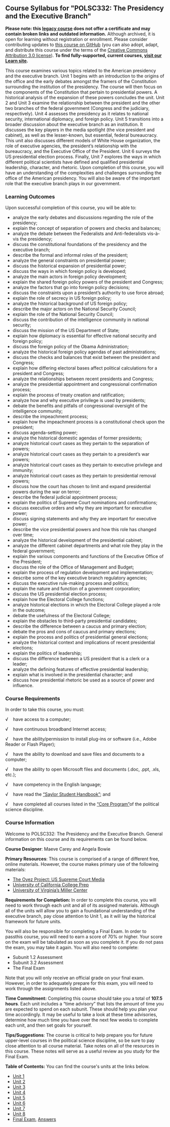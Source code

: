 Course Syllabus for "POLSC332: The Presidency and the Executive Branch"
-----------------------------------------------------------------------

**Please note: this [legacy course](https://sayloracademy.zendesk.com/hc/en-us/articles/206089967) does not offer a certificate and may contain 
broken links and outdated information.** Although archived, it is open 
for learning without registration or enrollment. Please consider contributing 
updates to [this course on GitHub](https://github.com/saylordotorg/course_polsc332) 
(you can also adopt, adapt, and distribute this course under the terms of 
the [Creative Commons Attribution 3.0 license](http://creativecommons.org/licenses/by/3.0/)). **To find fully-supported, current courses, [visit our 
Learn site](https://learn.saylor.org).**

This course examines various topics related to the American presidency
and the executive branch. Unit 1 begins with an introduction to the
origins of the office and the early debates amongst the framers of the
Constitution surrounding the institution of the presidency. The course
will then focus on the components of the Constitution that pertain to
presidential powers. A historical analysis of the expansion of these
powers concludes the unit. Unit 2 and Unit 3 examine the relationship
between the president and the other two branches of the federal
government (Congress and the judiciary, respectively). Unit 4 assesses
the presidency as it relates to national security, international
diplomacy, and foreign policy. Unit 5 transitions into a broader
discussion about the executive branch as an institution. It discusses
the key players in the media spotlight (the vice president and cabinet),
as well as the lesser-known, but essential, federal bureaucracy. This
unit also discusses different models of White House organization, the
role of executive agencies, the president’s relationship with the
bureaucracy, and the Executive Office of the President. Unit 6 surveys
the US presidential election process. Finally, Unit 7 explores the ways
in which different political scientists have defined and qualified
presidential leadership, character, and rhetoric. Upon completion of
this course, you will have an understanding of the complexities and
challenges surrounding the office of the American presidency. You will
also be aware of the important role that the executive branch plays in
our government.

### Learning Outcomes

Upon successful completion of this course, you will be able to:  

-   analyze the early debates and discussions regarding the role of the
    presidency;
-   explain the concept of separation of powers and checks and balances;
-   analyze the debate between the Federalists and Anti-federalists
    vis-à-vis the presidency;
-   discuss the constitutional foundations of the presidency and the
    executive branch;
-   describe the formal and informal roles of the president;
-   analyze the general constraints on presidential power;
-   discuss the historical expansion of presidential power;
-   discuss the ways in which foreign policy is developed;
-   analyze the main actors in foreign policy development;
-   explain the shared foreign policy powers of the president and
    Congress;
-   analyze the factors that go into foreign policy decisions;
-   discuss the constraints upon a president’s authority to use force
    abroad;
-   explain the role of secrecy in US foreign policy;
-   analyze the historical background of US foreign policy;
-   describe the major actors on the National Security Council;
-   explain the role of the National Security Council;
-   discuss the contribution of the intelligence community in national
    security;
-   discuss the mission of the US Department of State;
-   explain how diplomacy is essential for effective national security
    and foreign policy;
-   discuss the foreign policy of the Obama Administration;
-   analyze the historical foreign policy agendas of past
    administrations;
-   discuss the checks and balances that exist between the president and
    Congress;
-   explain how differing electoral bases affect political calculations
    for a president and Congress;
-   analyze the relationships between recent presidents and Congress;
-   analyze the presidential appointment and congressional confirmation
    process;
-   explain the process of treaty creation and ratification;
-   analyze how and why executive privilege is used by presidents;
-   debate the benefits and pitfalls of congressional oversight of the
    intelligence community;
-   describe the impeachment process;
-   explain how the impeachment process is a constitutional check upon
    the president;
-   discuss agenda-setting power;
-   analyze the historical domestic agendas of former presidents;
-   analyze historical court cases as they pertain to the separation of
    powers;
-   analyze historical court cases as they pertain to a president’s war
    powers;
-   analyze historical court cases as they pertain to executive
    privilege and immunity;
-   analyze historical court cases as they pertain to presidential
    removal powers;
-   discuss how the court has chosen to limit and expand presidential
    powers during the war on terror;
-   describe the federal judicial appointment process;
-   explain the politics of Supreme Court nominations and confirmations;
-   discuss executive orders and why they are important for executive
    power;
-   discuss signing statements and why they are important for executive
    power;
-   describe the vice presidential powers and how this role has changed
    over time;
-   analyze the historical development of the presidential cabinet;
-   analyze the different cabinet departments and what role they play in
    the federal government;
-   explain the various components and functions of the Executive Office
    of the President;
-   discuss the role of the Office of Management and Budget;
-   explain the process of regulation development and implementation;
-   describe some of the key executive branch regulatory agencies;
-   discuss the executive rule-making process and politics;
-   explain the nature and function of a government corporation;
-   discuss the US presidential election process;
-   explain how the Electoral College functions;
-   analyze historical elections in which the Electoral College played a
    role in the outcome;
-   debate the usefulness of the Electoral College;
-   explain the obstacles to third-party presidential candidates;
-   describe the difference between a caucus and primary election;
-   debate the pros and cons of caucus and primary elections;
-   explain the process and politics of presidential general elections;
-   analyze the historical context and implications of recent
    presidential elections;
-   explain the politics of leadership;
-   discuss the difference between a US president that is a clerk or a
    leader;
-   analyze the defining features of effective presidential leadership;
-   explain what is involved in the presidential character; and
-   discuss how presidential rhetoric be used as a source of power and
    influence.

### Course Requirements

In order to take this course, you must:  
  
 √    have access to a computer;  
  
 √    have continuous broadband Internet access;  
  
 √    have the ability/permission to install plug-ins or software (i.e.,
Adobe Reader or Flash Player);  
  
 √    have the ability to download and save files and documents to a
computer;  
  
 √    have the ability to open Microsoft files and documents (.doc,
.ppt, .xls, etc.);  
  
 √    have competency in the English language;  
  
 √    have read the [“Saylor Student
Handbook”](https://resources.saylor.org/archived/wp-content/uploads/2012/05/Saylor-StudentHandbook.pdf);
and  
  
 √    have completed all courses listed in the [“Core
Program”](http://www.saylor.org/majors/political-science/)of the
political science discipline.

### Course Information

Welcome to POLSC332: The Presidency and the Executive Branch. General
information on this course and its requirements can be found below.  
  
 **Course Designer**: Maeve Carey and Angela Bowie  
  
 **Primary Resources**: This course is comprised of a range of different
free, online materials. However, the course makes primary use of the
following materials:  

-   [The Oyez Project: US Supreme Court
    Media](http://www.oyez.org/cases)
-   [University of California College
    Prep](http://www.ucopenaccess.org/)
-   [University of Virginia’s Miller Center](http://millercenter.org/)

**Requirements for Completion:** In order to complete this course, you
will need to work through each unit and all of its assigned materials.
Although all of the units will allow you to gain a foundational
understanding of the executive branch, pay close attention to Unit 1, as
it will lay the historical framework for future units.  
  
 You will also be responsible for completing a Final Exam. In order to
passthis course, you will need to earn a score of 70% or higher. Your
score on the exam will be tabulated as soon as you complete it. If you
do not pass the exam, you may take it again. You will also need to
complete:  

-   Subunit 1.2 Assessment
-   Subunit 3.2 Assessment
-   The Final Exam

Note that you will only receive an official grade on your final exam.
However, in order to adequately prepare for this exam, you will need to
work through the assignments listed above.  
  
 **Time Commitment:** Completing this course should take you a total of
**107.5 hours**. Each unit includes a “time advisory” that lists the
amount of time you are expected to spend on each subunit. These should
help you plan your time accordingly. It may be useful to take a look at
these time advisories, determine how much time you have over the next
few weeks to complete each unit, and then set goals for yourself.  
  
 **Tips/Suggestions**: The course is critical to help prepare you for
future upper-level courses in the political science discipline, so be
sure to pay close attention to all course material. Take notes on all of
the resources in this course. These notes will serve as a useful review
as you study for the Final Exam.  

**Table of Contents:** You can find the course's units at the links below.

- [Unit 1](https://legacy.saylor.org/polsc332/Unit01/)
- [Unit 2](https://legacy.saylor.org/polsc332/Unit02/)
- [Unit 3](https://legacy.saylor.org/polsc332/Unit03/)
- [Unit 4](https://legacy.saylor.org/polsc332/Unit04/)
- [Unit 5](https://legacy.saylor.org/polsc332/Unit05/)
- [Unit 6](https://legacy.saylor.org/polsc332/Unit06/)
- [Unit 7](https://legacy.saylor.org/polsc332/Unit07/)
- [Unit 8](https://legacy.saylor.org/polsc332/Unit08/)
- [Final Exam](http://saylordotorg.github.io/LegacyExams/POLSC/POLSC332/POLSC332-FinalExam.html), [Answers](http://saylordotorg.github.io/LegacyExams/POLSC/POLSC332/POLSC332-FinalExam-Answers.html)
